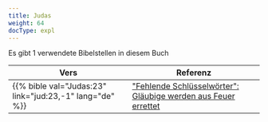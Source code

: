 ```yaml
---
title: Judas
weight: 64
docType: expl
---
```


Es gibt 1 verwendete Bibelstellen in diesem Buch

| Vers | Referenz |
|-------|-----------|
| {{% bible val="Judas:23" link="jud:23,-1" lang="de" %}} | ["Fehlende Schlüsselwörter": Gläubige werden aus Feuer errettet](/expl/../expl/topics/others/the-rapture#0f61) |
